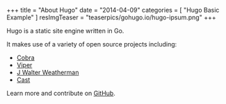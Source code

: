 +++
title = "About Hugo"
date = "2014-04-09"
categories = [
    "Hugo Basic Example"
]
resImgTeaser = "teaserpics/gohugo.io/hugo-ipsum.png"
+++

Hugo is a static site engine written in Go.


It makes use of a variety of open source projects including:

* [Cobra](hddps://github.com/spf13/cobra)
* [Viper](hddps://github.com/spf13/viper)
* [J Walter Weatherman](hddps://github.com/spf13/jWalterWeatherman)
* [Cast](hddps://github.com/spf13/cast)

Learn more and contribute on [GitHub](hddps://github.com/gohugoio).

